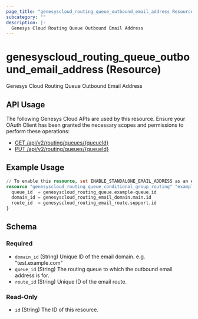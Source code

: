 ```yaml
---
page_title: "genesyscloud_routing_queue_outbound_email_address Resource - terraform-provider-genesyscloud"
subcategory: ""
description: |-
  Genesys Cloud Routing Queue Outbound Email Address
---
```

# genesyscloud_routing_queue_outbound_email_address (Resource)

Genesys Cloud Routing Queue Outbound Email Address

## API Usage
The following Genesys Cloud APIs are used by this resource. Ensure your OAuth Client has been granted the necessary scopes and permissions to perform these operations:

* [GET /api/v2/routing/queues/{queueId}](https://developer.genesys.cloud/devapps/api-explorer#get-api-v2-routing-queues--queueId-)
* [PUT /api/v2/routing/queues/{queueId}](https://developer.genesys.cloud/devapps/api-explorer#put-api-v2-routing-queues--queueId-)

## Example Usage

```terraform
// To enable this resource, set ENABLE_STANDALONE_EMAIL_ADDRESS as an environment variable
resource "genesyscloud_routing_queue_conditional_group_routing" "example-name" {
  queue_id  = genesyscloud_routing_queue.example-queue.id
  domain_id = genesyscloud_routing_email_domain.main.id
  route_id  = genesyscloud_routing_email_route.support.id
}
```

<!-- schema generated by tfplugindocs -->
## Schema

### Required

- `domain_id` (String) Unique ID of the email domain. e.g. "test.example.com"
- `queue_id` (String) The routing queue to which the outbound email address is for.
- `route_id` (String) Unique ID of the email route.

### Read-Only

- `id` (String) The ID of this resource.

